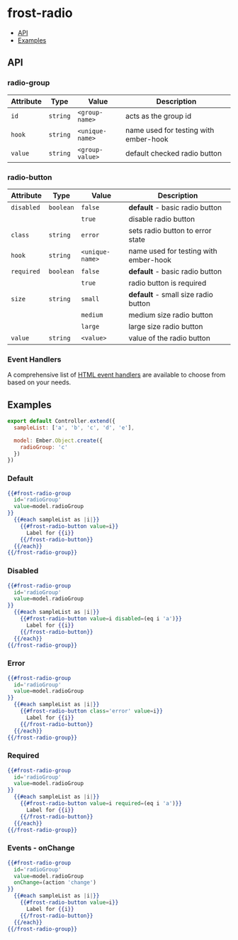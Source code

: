 # frost-radio

 * [API](#api)
 * [Examples](#examples)

## API
### radio-group
| Attribute | Type | Value | Description |
| --------- | ---- | ----- | ----------- |
| `id` | `string` | `<group-name>` | acts as the group id |
| `hook` | `string` | `<unique-name>` | name used for testing with ember-hook |
| `value` | `string` | `<group-value>` | default checked radio button |

### radio-button
| Attribute | Type | Value | Description |
| --------- | ---- | ----- | ----------- |
| `disabled` | `boolean` | `false` | **default** - basic radio button |
| | | `true` | disable radio button |
| `class` | `string` | `error` | sets radio button to error state |
| `hook` | `string` | `<unique-name>` | name used for testing with ember-hook |
| `required` |  `boolean` | `false` | **default** - basic radio button |
| | | `true` | radio button is required |
| `size` | `string` | `small` | **default** - small size radio button |
|  | | `medium` | medium size radio button |
|  |  | `large` | large size radio button |
| `value` | `string` | `<value>` | value of the radio button |

### Event Handlers
A comprehensive list of [HTML event handlers](frost-events.md) are available to choose from based on your needs.

## Examples

```javascript
export default Controller.extend({
  sampleList: ['a', 'b', 'c', 'd', 'e'],

  model: Ember.Object.create({
    radioGroup: 'c'
  })
})
```

### Default
```handlebars
{{#frost-radio-group
  id='radioGroup'
  value=model.radioGroup
}}
  {{#each sampleList as |i|}}
    {{#frost-radio-button value=i}}
      Label for {{i}}
    {{/frost-radio-button}}
  {{/each}}
{{/frost-radio-group}}
```

### Disabled
```handlebars
{{#frost-radio-group
  id='radioGroup'
  value=model.radioGroup
}}
  {{#each sampleList as |i|}}
    {{#frost-radio-button value=i disabled=(eq i 'a')}}
      Label for {{i}}
    {{/frost-radio-button}}
  {{/each}}
{{/frost-radio-group}}
```

### Error
```handlebars
{{#frost-radio-group
  id='radioGroup'
  value=model.radioGroup
}}
  {{#each sampleList as |i|}}
    {{#frost-radio-button class='error' value=i}}
      Label for {{i}}
    {{/frost-radio-button}}
  {{/each}}
{{/frost-radio-group}}
```

### Required
```handlebars
{{#frost-radio-group
  id='radioGroup'
  value=model.radioGroup
}}
  {{#each sampleList as |i|}}
    {{#frost-radio-button value=i required=(eq i 'a')}}
      Label for {{i}}
    {{/frost-radio-button}}
  {{/each}}
{{/frost-radio-group}}
```

### Events - onChange
```handlebars
{{#frost-radio-group
  id='radioGroup'
  value=model.radioGroup
  onChange=(action 'change')
}}
  {{#each sampleList as |i|}}
    {{#frost-radio-button value=i}}
      Label for {{i}}
    {{/frost-radio-button}}
  {{/each}}
{{/frost-radio-group}}
```

